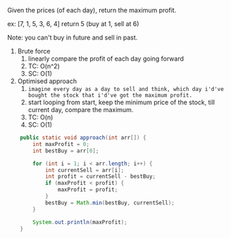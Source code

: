 Given the prices (of each day), return the maximum profit.

ex: [7, 1, 5, 3, 6, 4] return 5 (buy at 1, sell at 6)

Note: you can't buy in future and sell in past.

1. Brute force
   1. linearly compare the profit of each day going forward
   2. TC: O(n^2)
   3. SC: O(1)
2. Optimised approach
   1. `imagine every day as a day to sell and think, which day i'd've bought the stock that i'd've got the maximum profit.`
   2. start looping from start, keep the minimum price of the stock, till current day, compare the maximum.
   3. TC: O(n)
   4. SC: O(1)

```java
    public static void approach(int arr[]) {
        int maxProfit = 0;
        int bestBuy = arr[0];

        for (int i = 1; i < arr.length; i++) {
            int currentSell = arr[i];
            int profit = currentSell - bestBuy;
            if (maxProfit < profit) {
                maxProfit = profit;
            }
            bestBuy = Math.min(bestBuy, currentSell);
        }

        System.out.println(maxProfit);
    }
```
